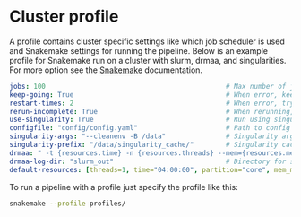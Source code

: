 # Cluster profile
A profile contains cluster specific settings like which job scheduler is used and Snakemake settings for running the pipeline.
Below is an example profile for Snakemake run on a cluster with slurm, drmaa, and singularities. For more option see the [Snakemake](https://snakemake.readthedocs.io/en/stable/executing/cli.html) documentation.
```yaml
jobs: 100                                             # Max number of jobs running and in queue
keep-going: True                                      # When error, keep running jobs that are independent of this error
restart-times: 2                                      # When error, try to rerun twice
rerun-incomplete: True                                # When rerunning, automatically rerun incomplete jobs
use-singularity: True                                 # Run using singularity containers
configfile: "config/config.yaml"                      # Path to config file
singularity-args: "--cleanenv -B /data"               # Singularity arguments
singularity-prefix: "/data/singularity_cache/"        # Singularity cache
drmaa: " -t {resources.time} -n {resources.threads} --mem={resources.mem_mb} --mem-per-cpu={resources.mem_per_cpu} --mem-per-cpu={resources.mem_per_cpu} --partition={resources.partition} -J {rule} -e slurm_out/{rule}_%j.err -o slurm_out/{rule}_%j.out" # drmaa options
drmaa-log-dir: "slurm_out"                            # Directory for slurm output log files
default-resources: [threads=1, time="04:00:00", partition="core", mem_mb="3074", mem_per_cpu="3074"] # Default resources, overwritten by default values in resourses.yaml
```
To run a pipeline with a profile just specify the profile like this:
```bash
snakemake --profile profiles/
```
